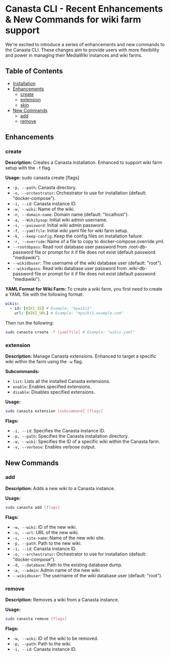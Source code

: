 # Canasta CLI - Recent Enhancements & New Commands for wiki farm support

We're excited to introduce a series of enhancements and new commands to the Canasta CLI. These changes aim to provide users with more flexibility and power in managing their MediaWiki instances and wiki farms.

## Table of Contents
- [Installation](#installation)
- [Enhancements](#enhancements)
  - [create](#create)
  - [extension](#extension)
  - [skin](#skin)
- [New Commands](#new-commands)
  - [add](#add)
  - [remove](#remove)


## Enhancements

### create
**Description:** Creates a Canasta installation. Enhanced to support wiki farm setup with the `-f` flag.

**Usage:**
sudo canasta create [flags]
- `-p, --path`: Canasta directory.
- `-o, --orchestrator`: Orchestrator to use for installation (default: "docker-compose").
- `-i, --id`: Canasta instance ID.
- `-w, --wiki`: Name of the wiki.
- `-n, --domain-name`: Domain name (default: "localhost").
- `-a, --WikiSysop`: Initial wiki admin username.
- `-s, --password`: Initial wiki admin password.
- `-f, --yamlfile`: Initial wiki yaml file for wiki farm setup.
- `-k, --keep-config`: Keep the config files on installation failure.
- `-r, --override`: Name of a file to copy to docker-compose.override.yml.
- `--rootdbpass`: Read root database user password from .root-db-password file or prompt for it if file does not exist (default password: "mediawiki").
- `--wikidbuser`: The username of the wiki database user (default: "root").
- `--wikidbpass`: Read wiki database user password from .wiki-db-password file or prompt for it if file does not exist (default password: "mediawiki").

**YAML Format for Wiki Farm:**
To create a wiki farm, you first need to create a YAML file with the following format:
```yaml
wikis:
  - id: [WIKI_ID] # Example: "mywiki1"
    url: [WIKI_URL] # Example: "mywiki1.example.com"
```

Then run the following:

```bash
sudo canasta create -f [yamlfile] # Example: "wikis.yaml"
```

### extension
**Description:** Manage Canasta extensions. Enhanced to target a specific wiki within the farm using the `-w` flag.

**Subcommands:**
- `list`: Lists all the installed Canasta extensions.
- `enable`: Enables specified extensions.
- `disable`: Disables specified extensions.

**Usage:**
```bash
sudo canasta extension [subcommand] [flags]
```
**Flags:**
- `-i, --id`: Specifies the Canasta instance ID.
- `-p, --path`: Specifies the Canasta installation directory.
- `-w, --wiki`: Specifies the ID of a specific wiki within the Canasta farm.
- `-v, --verbose`: Enables verbose output.

## New Commands

### add
**Description:** Adds a new wiki to a Canasta instance.

**Usage:**
```bash
sudo canasta add [flags]
```
**Flags:**
- `-w, --wiki`: ID of the new wiki.
- `-u, --url`: URL of the new wiki.
- `-s, --site-name`: Name of the new wiki site.
- `-p, --path`: Path to the new wiki.
- `-i, --id`: Canasta instance ID.
- `-o, --orchestrator`: Orchestrator to use for installation (default: "docker-compose").
- `-d, --database`: Path to the existing database dump.
- `-a, --admin`: Admin name of the new wiki.
- `--wikidbuser`: The username of the wiki database user (default: "root").


### remove
**Description:** Removes a wiki from a Canasta instance.

**Usage:**
```bash
sudo canasta remove [flags]
```
**Flags:**
- `-w, --wiki`: ID of the wiki to be removed.
- `-p, --path`: Path to the wiki.
- `-i, --id`: Canasta instance ID.

